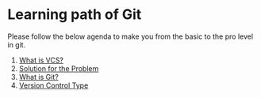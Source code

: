 # Learning path of Git

Please follow the below agenda to make you from the basic to the pro level in git.
   
1. [What is VCS?](what-is-vcs.md) 
2. [Solution for the Problem](problem-solution.md)
3. [What is Git?](what-is-git.md)
4. [Version Control Type](version-control-type.md)